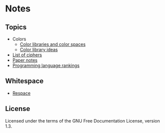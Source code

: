 # Notes

## Topics

- Colors
  - [Color libraries and color spaces](topics/colors/color-libraries.md)
  - [Color library ideas](topics/colors/color-lib-ideas.md)
- [List of ciphers](topics/ciphers.md)
- [Paper notes](topics/papers.md)
- [Programming language rankings](topics/language_rankings.md)

## Whitespace

- [Respace](wspace/respace.md)

## License

Licensed under the terms of the GNU Free Documentation License, version 1.3.
